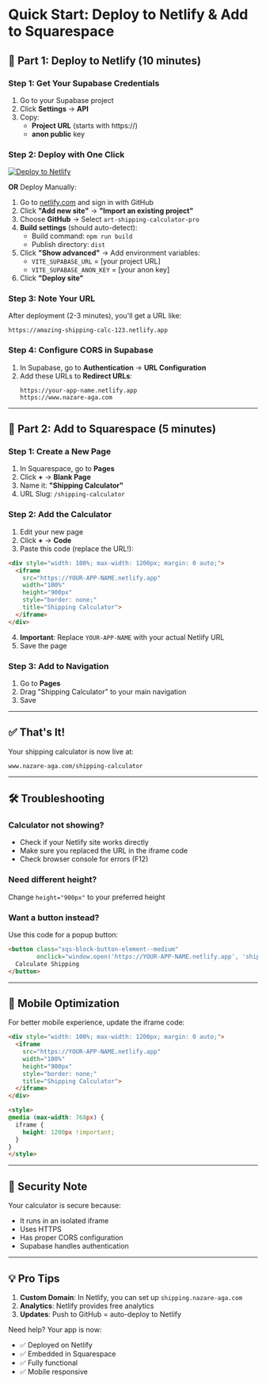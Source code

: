 # Quick Start: Deploy to Netlify & Add to Squarespace

## 🚀 Part 1: Deploy to Netlify (10 minutes)

### Step 1: Get Your Supabase Credentials
1. Go to your Supabase project
2. Click **Settings** → **API**
3. Copy:
   - **Project URL** (starts with https://)
   - **anon public** key

### Step 2: Deploy with One Click
[![Deploy to Netlify](https://www.netlify.com/img/deploy/button.svg)](https://app.netlify.com/start/deploy?repository=https://github.com/Arthurkhan/art-shipping-calculator-pro)

**OR** Deploy Manually:

1. Go to [netlify.com](https://netlify.com) and sign in with GitHub
2. Click **"Add new site"** → **"Import an existing project"**
3. Choose **GitHub** → Select `art-shipping-calculator-pro`
4. **Build settings** (should auto-detect):
   - Build command: `npm run build`
   - Publish directory: `dist`
5. Click **"Show advanced"** → Add environment variables:
   - `VITE_SUPABASE_URL` = [your project URL]
   - `VITE_SUPABASE_ANON_KEY` = [your anon key]
6. Click **"Deploy site"**

### Step 3: Note Your URL
After deployment (2-3 minutes), you'll get a URL like:
```
https://amazing-shipping-calc-123.netlify.app
```

### Step 4: Configure CORS in Supabase
1. In Supabase, go to **Authentication** → **URL Configuration**
2. Add these URLs to **Redirect URLs**:
   ```
   https://your-app-name.netlify.app
   https://www.nazare-aga.com
   ```

---

## 🎨 Part 2: Add to Squarespace (5 minutes)

### Step 1: Create a New Page
1. In Squarespace, go to **Pages**
2. Click **+** → **Blank Page**
3. Name it: **"Shipping Calculator"**
4. URL Slug: `/shipping-calculator`

### Step 2: Add the Calculator
1. Edit your new page
2. Click **+** → **Code**
3. Paste this code (replace the URL!):

```html
<div style="width: 100%; max-width: 1200px; margin: 0 auto;">
  <iframe 
    src="https://YOUR-APP-NAME.netlify.app" 
    width="100%" 
    height="900px"
    style="border: none;"
    title="Shipping Calculator">
  </iframe>
</div>
```

4. **Important**: Replace `YOUR-APP-NAME` with your actual Netlify URL
5. Save the page

### Step 3: Add to Navigation
1. Go to **Pages**
2. Drag "Shipping Calculator" to your main navigation
3. Save

---

## ✅ That's It! 

Your shipping calculator is now live at:
```
www.nazare-aga.com/shipping-calculator
```

---

## 🛠️ Troubleshooting

### Calculator not showing?
- Check if your Netlify site works directly
- Make sure you replaced the URL in the iframe code
- Check browser console for errors (F12)

### Need different height?
Change `height="900px"` to your preferred height

### Want a button instead?
Use this code for a popup button:

```html
<button class="sqs-block-button-element--medium" 
        onclick="window.open('https://YOUR-APP-NAME.netlify.app', 'shipping', 'width=1000,height=800')">
  Calculate Shipping
</button>
```

---

## 📱 Mobile Optimization

For better mobile experience, update the iframe code:

```html
<div style="width: 100%; max-width: 1200px; margin: 0 auto;">
  <iframe 
    src="https://YOUR-APP-NAME.netlify.app" 
    width="100%" 
    height="900px"
    style="border: none;"
    title="Shipping Calculator">
  </iframe>
</div>

<style>
@media (max-width: 768px) {
  iframe {
    height: 1200px !important;
  }
}
</style>
```

---

## 🔐 Security Note

Your calculator is secure because:
- It runs in an isolated iframe
- Uses HTTPS
- Has proper CORS configuration
- Supabase handles authentication

---

## 💡 Pro Tips

1. **Custom Domain**: In Netlify, you can set up `shipping.nazare-aga.com`
2. **Analytics**: Netlify provides free analytics
3. **Updates**: Push to GitHub = auto-deploy to Netlify

Need help? Your app is now:
- ✅ Deployed on Netlify
- ✅ Embedded in Squarespace
- ✅ Fully functional
- ✅ Mobile responsive
